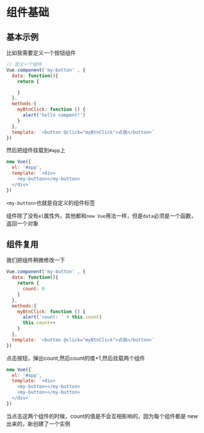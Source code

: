 # 组件基础

## 基本示例

比如我需要定义一个按钮组件

```js
// 定义一个组件
Vue.component('my-button' , {
  data: function(){
    return {

    }
  },
  methods:{
    myBtnClick: function () {  
      alert('hello compent!')
    }
  },
  template: `<button @click="myBtnClick">点我</button>`
})
```

然后把组件挂载到`#app`上

```js
new Vue({
  el: '#app',
  template: `<div>
    <my-button></my-button>
  </div>`
})
```

`<my-button>`也就是自定义的组件标签

组件除了没有`el`属性外，其他都和`new Vue`用法一样，但是`data`必须是一个函数，返回一个对象

## 组件复用

我们把组件稍微修改一下

```js
Vue.component('my-button' , {
  data: function(){
    return {
      count: 0
    }
  },
  methods:{
    myBtnClick: function () {  
      alert('count: ' + this.count)
      this.count++
    }
  },
  template: `<button @click="myBtnClick">点我</button>`
})
```

点击按钮，弹出count,然后count的值+1,然后挂载两个组件

```js
new Vue({
  el: '#app',
  template: `<div>
    <my-button></my-button>
    <my-button></my-button>
  </div>`
})
```

当点击这两个组件的时候，count的值是不会互相影响的，因为每个组件都是 new 出来的，新创建了一个实例